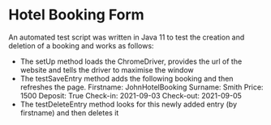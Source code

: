 # Hotel Booking Form
An automated test script was written in Java 11 to test the creation and deletion of a booking and works as follows:			
* The setUp method loads the ChromeDriver, provides the url of the website and tells the driver to maximise the window			
* The testSaveEntry method adds the following booking and then refreshes the page.
Firstname: JohnHotelBooking
Surname: Smith
Price: 1500
Deposit: True
Check-in: 2021-09-03
Check-out: 2021-09-05		    
* The testDeleteEntry method looks for this newly added entry (by firstname) and then deletes it	


